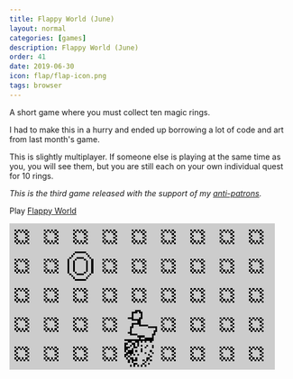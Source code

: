 ```yaml
---
title: Flappy World (June)
layout: normal
categories: [games]
description: Flappy World (June)
order: 41
date: 2019-06-30
icon: flap/flap-icon.png
tags: browser
---
```


A short game where you must collect ten magic rings.

I had to make this in a hurry and ended up borrowing a lot of code and art from last month's game.

This is slightly multiplayer. If someone else is playing at the same time as you, you will see them, but you are still each on your own individual quest for 10 rings.

_This is the third game released with the support of my [anti-patrons](/anti-patreon)._

<p>Play <a href="https://flappyworld.herokuapp.com">Flappy World</a></p>

![](1.png)
